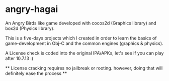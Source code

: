 angry-hagai
===========

An Angry Birds like game developed with cocos2d (Graphics library) and box2d (Physics library).

This is a five-days projects which I created in order to learn the basics of game-development in Obj-C and the common engines (graphics & physics).

A License check is coded into the original IPA\APKs, let's see if you can play after 10.7.13 :)

** License cracking requires no jailbreak or rooting. however, doing that will definitely ease the process **

